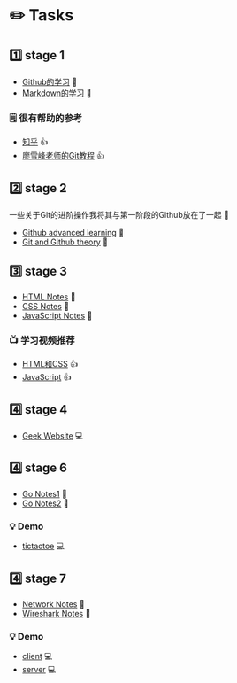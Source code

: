 # :pencil2: Tasks

## :one: stage 1
- [Github的学习](https://github.com/Tcjig/Tasks/blob/main/Notes/Github%20Notes.md) :open_book:
- [Markdown的学习](https://github.com/Tcjig/Tasks/blob/main/Notes/Markdown%20Notes.md) :open_book:

### :spiral_notepad: 很有帮助的参考
- [知乎](https://zhuanlan.zhihu.com/p/337959303) :thumbsup:
- [廖雪峰老师的Git教程](https://www.liaoxuefeng.com/wiki/896043488029600) :thumbsup:

## :two: stage 2
一些关于Git的进阶操作我将其与第一阶段的Github放在了一起 :briefcase:
- [Github advanced learning](https://github.com/Tcjig/Tasks/blob/main/Notes/Github%20Notes.md) :open_book:
- [Git and Github theory](https://github.com/Tcjig/Tasks/blob/main/Notes/Git%20question.md) :open_book:

## :three: stage 3
- [HTML Notes](https://github.com/Tcjig/Tasks/blob/main/Notes/HTML%20Notes.md) :open_book:
- [CSS Notes](https://github.com/Tcjig/Tasks/blob/main/Notes/CSS%20Notes.md) :open_book:
- [JavaScript Notes](https://github.com/Tcjig/Tasks/blob/main/Notes/JS%20Notes.md) :open_book:

### :tv: 学习视频推荐
- [HTML和CSS](https://www.bilibili.com/video/BV1kM4y127Li/?spm_id_from=333.337.search-card.all.click) :thumbsup:
- [JavaScript](https://www.bilibili.com/video/BV1Y84y1L7Nn/?spm_id_from=333.337.search-card.all.click&vd_source=be2d49d637a41e45dcca97777ce72beb) :thumbsup:

## :four: stage 4
- [Geek Website](https://github.com/Tcjig/Tcjig.github.io) :computer:

## :four: stage 6
- [Go Notes1](https://github.com/Tcjig/Tasks/blob/main/Notes/Go%20Notes.md) :open_book:
- [Go Notes2](https://github.com/Tcjig/Tasks/blob/main/Notes/Go%20Notes(Simple).md) :open_book:

### :bulb: Demo
- [tictactoe](https://github.com/Tcjig/Tasks/blob/main/GoDemo/GoProgram/tictactoe.go) :computer:

## :four: stage 7
- [Network Notes](https://github.com/Tcjig/Tasks/blob/main/Notes/Network%20Notes.md) :open_book:
- [Wireshark Notes](https://github.com/Tcjig/Tasks/blob/main/Notes/Wireshark%20Notes.md) :open_book:

### :bulb: Demo
- [client](https://github.com/Tcjig/Tasks/blob/main/GoDemo/GoProgram/client.go) :computer:
- [server](https://github.com/Tcjig/Tasks/blob/main/GoDemo/GoProgram/server.go) :computer:

  
  
